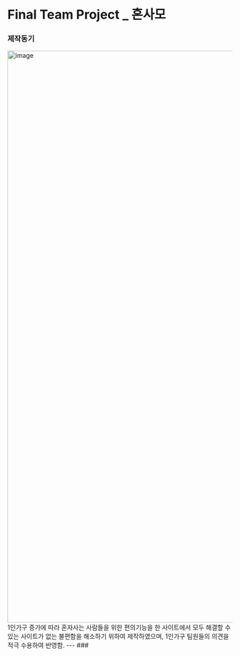 # Final Team Project _ 혼사모 
### 제작동기
<img width="1282" alt="image" src="https://user-images.githubusercontent.com/95472522/164970843-32e066ab-93c7-4e2b-a569-e3b40017d87b.png">
1인가구 증가에 따라 혼자사는 사람들을 위한 편의기능을 한 사이트에서 모두 해결할 수 있는 사이트가 없는 불편함을 해소하기 위하여 제작하였으며, 
1인가구 팀원들의 의견을 적극 수용하여 반영함. 
---
###
